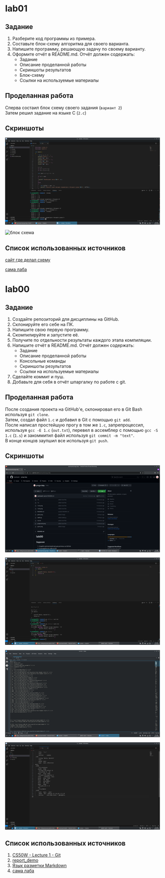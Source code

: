 # lab01 

## Задание

  1. Разберите код программы из примера.
  2. Составьте блок-схему алгоритма для своего варианта.
  3. Напишите программу, решающую задачу по своему варианту.
  4. Оформите отчёт в README.md. Отчёт должен содержать:
      - Задание
      - Описание проделанной работы
      - Скриншоты результатов
      - Блок-схему
      - Ссылки на используемые материалы

## Проделанная работа
  Сперва состаил блок схему своего задания (`вариант 2`)  
  Затем решил задание на языке C (`2.c`)  

## Скриншоты

![результат c](2cres.png)

![блок схема](block_scheme.png)
## Список использованных источников

[сайт где делал схему](https://www.smartdraw.com/block-diagram/block-diagram-maker.htm)

[сама лаба](https://evil-teacher.on.fleek.co/prog_pm/lab01/)


# lab00

## Задание

  1.  Создайте репозиторий для дисциплины на GitHub.
  2. Склонируйте его себе на ПК.
  3.  Напишите свою первую программу.
  4. Скомпилируйте и запустите её.
  5.  Получите по отдельности результаты каждого этапа компиляции.
  6.  Напишите отчёт в README.md. Отчёт должен содержать:
       - Задание
       - Описание проделанной работы
       - Консольные команды
       - Скриншоты результатов
       - Ссылки на используемые материалы
  7.  Сделайте коммит и пуш.
  8.  Добавьте для себя в отчёт шпаргалку по работе с git.

## Проделанная работа

После создания проекта на GitHub'е, склонировал его в Git Bash используя `git clone`.  
Затем, создал файл `1.c` и добавил в Git с помощью `git add`.  
После написал простейшую прогу в том же `1.c`, запрепроцессил, используя `gcc -E 1.c` (`out.txt`), перевел в ассемблер с помощью `gcc -S 1.c` (`1.s`) и закоммитил файл используя `git commit -m "text"`.  
В конце концов заупшил все используя `git push`.  

## Скриншоты

![результат гит](gitres1.png)

![результат c](1cres.png)

![результат препроцессора](preprocres.png)

![результат ассемблера](1sres.png)

## Список использованных источников

1. [CS50W - Lecture 1 - Git](https://www.youtube.com/watch?v=NcoBAfJ6l2Q)
2. [report_demo](https://github.com/still-coding/report_demo)
3. [Язык разметки Markdown](https://doka.guide/tools/markdown/)
4. [сама лаба](https://evil-teacher.on.fleek.co/prog_pm/lab00/)
